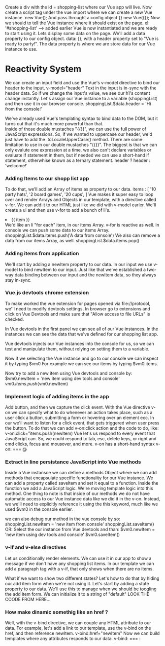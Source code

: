 Create a div with the id = shopping-list where our Vue app will live. 
Now create a script tag under the vue import where we can create a new Vue instance.
new Vue();
And pass throught a config object {}
new Vue({});
Now we should to tell the Vue instance where it should exist on the page.
el: '#shopping-list' -->  added earlier 
Vue is now instantiated and we are ready to start using it.
Lets display some data on the page. We'll add a data property to our config object.
data: {}, with a header property set to "Vue is ready to party!".
The data property is where we are store data for our Vue instance to use.

# Reactivity System 
We can create an input field and use the Vue's v-model directive to bind our header to the input,
v-model="header"
Text in the input is in-sync with the header data. So if we change the input's value, we see our h1's content change instantly.
Let's assign our Vue instance to a variable (shoppingList) and then use it in our browser console. 
shoppingList.$data.header = 'Hi from the console!'

We've already used Vue's templating syntax to bind data to the DOM, but it turns out that it's much more powerful than that.  
Inside of those double mustaches "{{}}", we can use the full power of JavaScript expressions.
So, if we wanted to uppercase our header, we'd just have to add the .toLocaleUpperCase() method.
There are some limitation to use in our double mustaches "{{}}".
The biggest is that we can only evalute one expression at a time,
we also can't declare variables or evaluate if statement in them,
but if needed we can use a short-hand if statement, otherwhise known as a ternary statement.
header ? header : 'welcome!'

### Adding Items to our shopp list app
To do that, we'll add an Array of items as property to our data.
items : [
  '10 party hats',
  '2 board games',
  '20 cups',
]
Vue makes it super easy to loop over and render Arrays and Objects in our template,
with a directive called v-for. We can add it to our HTML just like we did with v-model earler.
We'll create a ul and then use v-for to add a bunch of li's.
<li v-for="item in items">
  {{ item }}
</li>
We'd like an li "for each" item, in our items Array.
v-for is reactive as well.
In console we can push some data to our items Array.
shoppingList.$data.items.push('A data from console')
We also can remove a data from our items Array, as well.
shoppingList.$data.items.pop()

### Adding items from application 
We'll start by adding a newItem property to our data.
In our input we use v-model to bind newItem to our input.
Just like that we've established a two-way data binding between our input and the newItem data, so they always stay in-sync.

### Vue.js devtools chrome extension
To make worked the vue extension for pages opened via file://protocol, we''l need to modify devtools settings.
In browser go to extensions and click on Vue Devtools and make sure that "Allow access to file URLs" is checked.

In Vue devtools in the first panel we can see all of our Vue instances.
In the <Root> instances we can see the data that we've defined for our shopping list app.

Vue devtools injects our Vue instances into the console for us, so we can test and manipulate them,
without relying on setting them to a variable.

Now if we selecting the Vue instance and go to our console we can inspect it by typing $vm0
For example we can see our items by typing $vm0.items.

Now try to add a new item using Vue devtools and console by:
$vm0.newItem = 'new item using dev tools and console'
$vm0.items.push($vm0.newItem)

### Implement logic of adding items in the app 
Add button, and then we capture the click event. 
With the Vue directive v-on we can specify what to do whenever an action takes place, such as a user click a button,
submitting a form or hovering over an element ecc.
In our we'll want to listen for a click event, that gets triggered when user press the button.
To do that we can add v-on:click action and the code to do, like:
v-on:click="items.push(newItem)
Vue let's us respond to every event that JavaScript can.
So, we could respond to tab, esc, delete keys, or right and cmd clicks, focus and mousover, and more.
v-on has a short-hand syntax 
v-on: === @

### Extract in line persistance JavaScript into Vue methods
Inside a Vue instansce we can define a methods Object 
where we can add methods that encapsulate specific functionality for our Vue instance.
We can add a property called saveItem and set it equal to a function.
Inside the function we add a JavaScript logic.
We're moving template logic into this method.
One thing to note is that inside of our methods we do not have automatic access to our Vue instance data like we did it in the v-on.
Instead, we we'll need to explicitly reference it using the this keyword,
much like we used $vm0 in the console earlier.  

we can also debug our method in the vue console by so:
shoppingList.newItem = 'new item from console'
shoppingList.saveItem()
OR:
Select the our instance from Vue devtools and than:
$vm0.newItem = 'new item using dev tools and console'
$vm0.saveItem()

### v-if and v-else directives
Let us conditionally render elements.
We can use it in our app to show a message if we don't have any shopping list items.
In our template we can add a paragraph tag with a v-if,
that only shows when there are no items. 

What if we want to show two different states?
Let's how to do that by hiding our add item form when we're not using it.
Let's start by adding a state property to our data.
We'll use this to manage when we should be toogling the add item form.
We can initialize it to a string of "default"
LOOK THE COODE FROM HERE...

### How make dinamic somethig like an href ?
Well, with the v-bind directive, we can couple any HTML attribute to our data.
For example, let's add a link to our template, use the v-bind on the href, and then reference newItem.
v-bind:href="newItem"
Now we can build templates where any attributes responds to our data.
v-bind: === :

